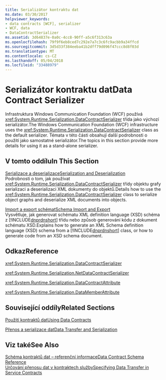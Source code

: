 ```yaml
---
title: Serializátor kontraktu dat
ms.date: 03/30/2017
helpviewer_keywords:
- data contracts [WCF], serializer
- WCF, data
- DataContractSerializer
ms.assetid: 3d64837e-0a0c-4cc8-90ff-a5c6f313c63a
ms.openlocfilehash: 79f9f6eb8ced7c292e7a7c3c6fc9acbb9a34ffcd
ms.sourcegitcommit: 3d5d33f384eeba41b2dff79d096f47ccc8d8f03d
ms.translationtype: MT
ms.contentlocale: cs-CZ
ms.lasthandoff: 05/04/2018
ms.locfileid: "33488979"
---
```

# <a name="data-contract-serializer"></a><span data-ttu-id="59daa-102">Serializátor kontraktu dat</span><span class="sxs-lookup"><span data-stu-id="59daa-102">Data Contract Serializer</span></span>
<span data-ttu-id="59daa-103">Infrastruktura Windows Communication Foundation (WCF) používá <xref:System.Runtime.Serialization.DataContractSerializer> třída jako výchozí serializátor.</span><span class="sxs-lookup"><span data-stu-id="59daa-103">The Windows Communication Foundation (WCF) infrastructure uses the <xref:System.Runtime.Serialization.DataContractSerializer> class as the default serializer.</span></span> <span data-ttu-id="59daa-104">Témata v této části obsahují další podrobnosti o použití jako samostatné serializátor.</span><span class="sxs-lookup"><span data-stu-id="59daa-104">The topics in this section provide more details for using it as a stand-alone serializer.</span></span>  
  
## <a name="in-this-section"></a><span data-ttu-id="59daa-105">V tomto oddílu</span><span class="sxs-lookup"><span data-stu-id="59daa-105">In This Section</span></span>  
 [<span data-ttu-id="59daa-106">Serializace a deserializace</span><span class="sxs-lookup"><span data-stu-id="59daa-106">Serialization and Deserialization</span></span>](../../../../docs/framework/wcf/feature-details/serialization-and-deserialization.md)  
 <span data-ttu-id="59daa-107">Podrobnosti o tom, jak používat <xref:System.Runtime.Serialization.DataContractSerializer> třídy objektu grafy serializaci a deserializaci XML dokumenty do objektů.</span><span class="sxs-lookup"><span data-stu-id="59daa-107">Details how to use the <xref:System.Runtime.Serialization.DataContractSerializer> class to serialize object graphs and deserialize XML documents into objects.</span></span>  
  
 [<span data-ttu-id="59daa-108">Import a export schémat</span><span class="sxs-lookup"><span data-stu-id="59daa-108">Schema Import and Export</span></span>](../../../../docs/framework/wcf/feature-details/schema-import-and-export.md)  
 <span data-ttu-id="59daa-109">Vysvětluje, jak generovat schématu XML definition language (XSD) schéma z [!INCLUDE[dnprdnshort](../../../../includes/dnprdnshort-md.md)] třídu nebo způsob generování kódu z dokument schématu XSD.</span><span class="sxs-lookup"><span data-stu-id="59daa-109">Explains how to generate an XML Schema definition language (XSD) schema from a [!INCLUDE[dnprdnshort](../../../../includes/dnprdnshort-md.md)] class, or how to generate code from an XSD schema document.</span></span>  
  
## <a name="reference"></a><span data-ttu-id="59daa-110">Odkaz</span><span class="sxs-lookup"><span data-stu-id="59daa-110">Reference</span></span>  
 <xref:System.Runtime.Serialization.DataContractSerializer>  
  
 <xref:System.Runtime.Serialization.NetDataContractSerializer>  
  
 <xref:System.Runtime.Serialization.DataContractAttribute>  
  
 <xref:System.Runtime.Serialization.DataMemberAttribute>  
  
## <a name="related-sections"></a><span data-ttu-id="59daa-111">Související oddíly</span><span class="sxs-lookup"><span data-stu-id="59daa-111">Related Sections</span></span>  
 [<span data-ttu-id="59daa-112">Použití kontraktů dat</span><span class="sxs-lookup"><span data-stu-id="59daa-112">Using Data Contracts</span></span>](../../../../docs/framework/wcf/feature-details/using-data-contracts.md)  
  
 [<span data-ttu-id="59daa-113">Přenos a serializace dat</span><span class="sxs-lookup"><span data-stu-id="59daa-113">Data Transfer and Serialization</span></span>](../../../../docs/framework/wcf/feature-details/data-transfer-and-serialization.md)  
  
## <a name="see-also"></a><span data-ttu-id="59daa-114">Viz také</span><span class="sxs-lookup"><span data-stu-id="59daa-114">See Also</span></span>  
 [<span data-ttu-id="59daa-115">Schéma kontraktů dat – referenční informace</span><span class="sxs-lookup"><span data-stu-id="59daa-115">Data Contract Schema Reference</span></span>](../../../../docs/framework/wcf/feature-details/data-contract-schema-reference.md)  
 [<span data-ttu-id="59daa-116">Určování přenosu dat v kontraktech služby</span><span class="sxs-lookup"><span data-stu-id="59daa-116">Specifying Data Transfer in Service Contracts</span></span>](../../../../docs/framework/wcf/feature-details/specifying-data-transfer-in-service-contracts.md)
